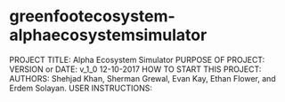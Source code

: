 # greenfootecosystem-alphaecosystemsimulator
PROJECT TITLE: Alpha Ecosystem Simulator
PURPOSE OF PROJECT:
VERSION or DATE: v_1_0 12-10-2017
HOW TO START THIS PROJECT:
AUTHORS: Shehjad Khan, Sherman Grewal, Evan Kay, Ethan Flower, and Erdem Solayan.
USER INSTRUCTIONS:

